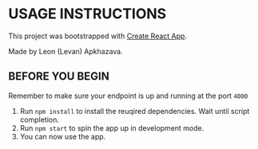 # USAGE INSTRUCTIONS

This project was bootstrapped with [Create React App](https://github.com/facebook/create-react-app).

Made by Leon (Levan) Apkhazava.

## BEFORE YOU BEGIN

Remember to make sure your endpoint is up and running at the port `4000`

1. Run `npm install` to install the reuqired dependencies. Wait until script completion.
2. Run `npm start` to spin the app up in development mode.
3. You can now use the app.

